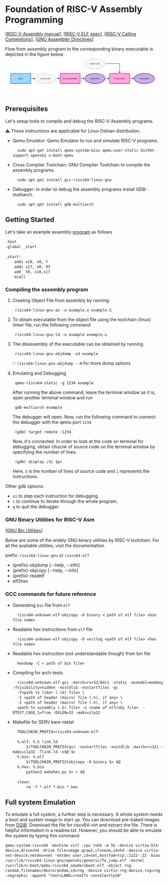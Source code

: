 # Foundation of RISC-V Assembly Programming

[[RISC-V Assembly manual](https://github.com/riscv-non-isa/riscv-asm-manual/blob/master/riscv-asm.md)], [[RISC-V ELF spec](https://github.com/riscv-non-isa/riscv-elf-psabi-doc/blob/master/riscv-elf.adoc)], [[RISC-V Calling Conventions](https://github.com/riscv-non-isa/riscv-elf-psabi-doc/blob/master/riscv-cc.adoc)], [[GNU Assembler Directives](https://sourceware.org/binutils/docs/as/Pseudo-Ops.html)]

Flow from assembly program to the corresponding binary executable is depicted in the figure below.
![Assembler Translation process](docs/assembler.png "Assembling process")

## Prerequisites

Let's setup tools to compile and debug the RISC-V Assembly programs.

:warning: These instructions are applicable for Linux Debian distribution.
- Qemu Emulator: Qemu Emulator to run and simulate RISC-V programs.

        sudo apt-get install qemu-system-misc qemu-user-static binfmt-support opensbi u-boot-qemu 
- Cross Compiler Toolchain: GNU Compiler Toolchain to compile the assembly programs.

        sudo apt-get install gcc-riscv64-linux-gnu

- Debugger: In order to debug the assembly programs install GDB-multiarch.

        sudo apt-get install gdb-multiarch



## Getting Started

Let's take an example assembly [program](example/src/example.s) as follows

    .text
    .global _start

    _start:
        addi x10, x0, 7
        addi x17, x0, 93
        add  t0, x10,x17
        ecall

### Compiling the assembly program

1. Creating Object File from assembly by running:
    
        riscv64-linux-gnu-as -o example.o example.S

2. To obtain executable from the object file using the toolchain (linux) linker file, run the following command

        riscv64-linux-gnu-ld -o example example.o

3. The disassembly of the executable can be obtained by running.

        riscv64-linux-gnu-objdump -sd example

    :bulb: `riscv64-linux-gnu-objdump --H` for more dump options 

4. Emulating and Debugging

        qemu-riscv64-static -g 1234 example

    After running the above command, leave the terminal window as it is, open another terminal window and run

        gdb-multiarch example

    The debugger will open. Now, run the following command to connect the debugger with the qemu port `1234`

        (gdb) target remote :1234

    Now, it's connected. In order to look at the code on terminal for debugging, obtain chucnk of source code on the terminal window by specifying the number of lines.

        (gdb) display /3i $pc

    Here, `3` is the number of lines of source code and `i` represents the instructions.

Other gdb options:
- `si` to step each instruction for debugging.
- `c` to continue to iterate through the whole program.
- `q` to quit the debugger.

### GNU Binary Utilities for RISC-V Asm
[[GNU Bin Utilities](https://sourceware.org/binutils/docs-2.29/binutils/index.html)]

Below are some of the widely GNU binary utilities by RISC-V toolchain. For all the available utilities, visit the documentation.

prefix: `riscv64-linux-gnu` or `riscv64-elf` 
- (prefix)-objdump [--help, --info]
- (prefix)-objcopy [--help, --info]
- (prefix)-readelf
- elf2hex

### GCC commands for future reference


- Generating `bin` file from `elf`


        riscv64-unknown-elf-objcopy -O binary < path of elf file> <bin file name>

- Readable hex instructions from `elf` file


        riscv64-unknown-elf-objcopy -O verilog <path of elf file> <hex file name>


- Readable hex instruction (not understandable though) from bin file


        hexdump -C < path of bin file>



- Compiling for arch-tests

        riscv64-unknown-elf-gcc -march=rv<32/64>i -static -mcmodel=medany -fvisibility=hidden -nostdlib -nostartfiles -g\
        -T<path to liker (.ld) file> \
        -I <path of header (macro) file (.h), if any> \
        -I <path of header (macro) file (.h), if any> \
        <path to assembly (.S) file> -o <name of elf/obj file>  -DTEST_CASE_1=True -DXLEN=32 -mabi=ilp32

- Makefile for SERV bare-metal

        TOOLCHAIN_PREFIX=riscv64-unknown-elf-

        %.elf: %.S link.ld
            $(TOOLCHAIN_PREFIX)gcc -nostartfiles -nostdlib -march=rv32i -mabi=ilp32 -Tlink.ld -o$@ $<
        %.bin: %.elf
            $(TOOLCHAIN_PREFIX)objcopy -O binary $< $@
        %.hex: %.bin
            python3 makehex.py $< > $@

        clean:
            rm -f *.elf *.bin *.hex

## Full system Emulation

To emulate a full system, a further step is necessary. A whole system needs a boot and system image to start up. You can download pre-baked images from [DQIB](https://people.debian.org/~gio/dqib/). Download the file for riscv64-virt and extract the file. There is helpful information in a readme.txt. However, you should be able to emulate the system by typing this command:

    qemu-system-riscv64 -machine virt -cpu rv64 -m 1G -device virtio-blk-device,drive=hd -drive file=image.qcow2,if=none,id=hd -device virtio-net-device,netdev=net -netdev user,id=net,hostfwd=tcp::2222-:22 -bios /usr/lib/riscv64-linux-gnu/opensbi/generic/fw_jump.elf -kernel /usr/lib/u-boot/qemu-riscv64_smode/uboot.elf -object rng-random,filename=/dev/urandom,id=rng -device virtio-rng-device,rng=rng -nographic -append "root=LABEL=rootfs console=ttyS0"


